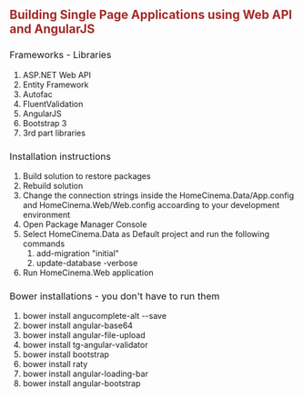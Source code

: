<h2 style="color:brown">Building Single Page Applications using Web API and AngularJS</h2>

<h3 style="font-weight:normal;">Frameworks - Libraries</h3>
<ol>
<li>ASP.NET Web API</li>
<li>Entity Framework</li>
<li>Autofac</li>
<li>FluentValidation</li>
<li>AngularJS</li>
<li>Bootstrap 3</li>
<li>3rd part libraries</li>
</ol>

<h3 style="font-weight:normal;">Installation instructions</h3>
<ol>
<li>Build solution to restore packages</li>
<li>Rebuild solution</li>
<li>Change the connection strings inside the HomeCinema.Data/App.config and HomeCinema.Web/Web.config
   accoarding to your development environment</li>
<li>Open Package Manager Console</li>
<li>Select HomeCinema.Data as Default project and run the following commands
   <ol>
   <li>add-migration "initial"</li>
   <li>update-database -verbose</li>
   </ol></li>
<li>Run HomeCinema.Web application</li>
</ol>

<h3 style="font-weight:normal;">Bower installations - you don't have to run them</h3>
<ol>
<li>bower install angucomplete-alt --save</li>
<li>bower install angular-base64</li>
<li>bower install angular-file-upload</li>
<li>bower install tg-angular-validator</li>
<li>bower install bootstrap</li>
<li>bower install raty</li>
<li>bower install angular-loading-bar</li>
<li>bower install angular-bootstrap</li>
</ol>
